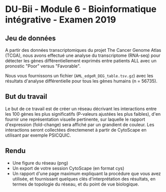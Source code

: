 # DU-Bii - Module 6 - Bioinformatique intégrative - Examen 2019

## Jeu de données

A partir des données transcriptomiques du projet The Cancer Genome Atlas (TCGA), nous avons effectué une analyse du transcriptome (RNA-seq) pour détecter les gènes différentiellement exprimés entre patients ALL avec un pronostic "Poor" versus "Favorable". 

Nous vous fournissons un fichier (`AML_edgeR_DEG_table.tsv.gz`) avec les résultats d'analyse différentielle pour tous les gènes humains (n = 56735).

## But du travail

Le but de ce travail est de créer un réseau décrivant les interactions entre les 100 gènes les plus significatifs (P-valeurs ajustées les plus faibles), d'en fournir une représentation visuelle pertinente, sur laquelle le rapport d'expression (fold-change) sera affiché par un grandient de couleur.  Les interactions seront collectées directemenet à partir de CytoScape en utilisant par exemple PSICQUIC. 

## Rendu

- Une figure du réseau (png)
- Un export de votre session CytoScape (en format cys)
- Un rapport d'une page maximum expliquant la procédure que vous avez utilisée, et fournissant quelques clés d'interprétation des résultats, en termes de topologie du réseau, et du point de vue biologique. 



